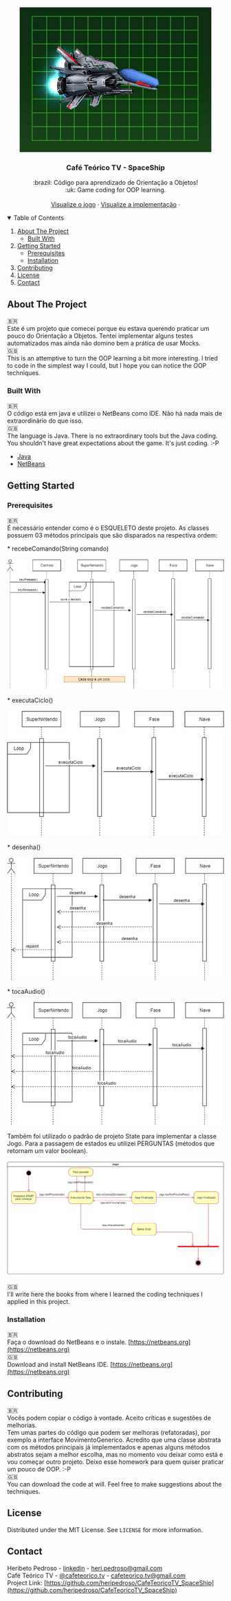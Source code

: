 <!-- PROJECT LOGO -->
<br />
<p align="center">
  <a href="https://github.com/heripedroso/CafeTeoricoTV_SpaceShip">
    <img src="images/SpaceShip.gif" alt="Logo">
  </a>

  <h3 align="center">Café Teórico TV - SpaceShip</h3>

  <p align="center">
    :brazil: Código para aprendizado de Orientação a Objetos! <br>
    :uk: Game coding for OOP learning.
    <br />
    <br />
    <a href="https://github.com/othneildrew/Best-README-Template">Visualize o jogo</a>
    ·
    <a href="https://github.com/othneildrew/Best-README-Template">Visualize a implementação</a>
    ·
  </p>
</p>



<!-- TABLE OF CONTENTS -->
<details open="open">
  <summary>Table of Contents</summary>
  <ol>
    <li>
      <a href="#about-the-project">About The Project</a>
      <ul>
        <li><a href="#built-with">Built With</a></li>
      </ul>
    </li>
    <li>
      <a href="#getting-started">Getting Started</a>
      <ul>
        <li><a href="#prerequisites">Prerequisites</a></li>
        <li><a href="#installation">Installation</a></li>
      </ul>
    </li>
    <li><a href="#contributing">Contributing</a></li>
    <li><a href="#license">License</a></li>
    <li><a href="#contact">Contact</a></li>
  </ol>
</details>



<!-- ABOUT THE PROJECT -->
## About The Project

:brazil:<br>
Este é um projeto que comecei porque eu estava querendo praticar um pouco do Orientação a Objetos. Tentei implementar alguns testes automatizados mas ainda não domino bem a prática de usar Mocks.<br>
:uk:<br>
This is an attemptive to turn the OOP learning a bit more interesting. I tried to code in the simplest way I could, but I hope you can notice the OOP techniques.<br>

### Built With

:brazil:<br>
O código está em java e utilizei o NetBeans como IDE. Não há nada mais de extraordinário do que isso.<br>
:uk:<br>
The language is Java. There is no extraordinary tools but the Java coding. You shouldn't have great expectations about the game. It's just coding. :-P <br>
* [Java](https://getbootstrap.com)
* [NetBeans](https://https://netbeans.org/)



<!-- GETTING STARTED -->
## Getting Started

### Prerequisites
:brazil:<br>
É necessário entender como é o ESQUELETO deste projeto. As classes possuem 03 métodos principais que são disparados na respectiva ordem: 
<p>
* recebeComando(String comando)<br><br>
    <img src="images/sequencia_01.jpg" alt="Logo">
  <p>
* executaCiclo()<br><br>
    <img src="images/sequencia_02.jpg" alt="Logo">
  <p>
* desenha()<br><br>
    <img src="images/sequencia_03.jpg" alt="Logo">
    <p>
* tocaAudio()<br><br>
    <img src="images/sequencia_04.jpg" alt="Logo">
<p>      

Também foi utilizado o padrão de projeto State para implementar a classe Jogo. Para a passagem de estados eu utilizei PERGUNTAS (métodos que retornam um valor boolean).<br><br>
  <a href="https://github.com/heripedroso/CafeTeoricoTV_SpaceShip">
    <img src="images/estados_01.jpg" alt="Logo">
  </a>
<br>  
:uk:<br>
I'll write here the books from where I learned the coding techniques I applied in this project. <br>


### Installation

:brazil:<br>
Faça o download do NetBeans e o instale. [https://netbeans.org](https://netbeans.org)<br>
:uk:<br>
Download and install NetBeans IDE. [https://netbeans.org](https://netbeans.org)<br>


<!-- CONTRIBUTING -->
## Contributing

:brazil:<br>
Vocês podem copiar o código à vontade. Aceito críticas e sugestões de melhorias. <br>
Tem umas partes do código que podem ser melhoras (refatoradas), por exemplo a interface MovimentoGenerico. Acredito que uma classe abstrata com os métodos principais já implementados e apenas alguns métodos abstratos sejam a melhor escolha, mas no momento vou deixar como está e vou começar outro projeto. Deixo esse homework para quem quiser praticar um pouco de OOP. :-P <br>
:uk:<br>
You can download the code at will. Feel free to make suggestions about the techniques. <br>

<!-- LICENSE -->
## License

Distributed under the MIT License. See `LICENSE` for more information.



<!-- CONTACT -->
## Contact

Heribeto Pedroso - [linkedin](https://linkedin.com/in/heripedroso) - heri.pedroso@gmail.com <br>
Café Teórico TV - [@cafeteorico.tv](https://instagram.com/cafeteorico.tv) - cafeteorico.tv@gmail.com <br>
Project Link: [https://github.com/heripedroso/CafeTeoricoTV_SpaceShip](https://github.com/heripedroso/CafeTeoricoTV_SpaceShip) <br>


<!-- MARKDOWN LINKS & IMAGES -->
<!-- https://www.markdownguide.org/basic-syntax/#reference-style-links -->
[contributors-shield]: https://img.shields.io/github/contributors/othneildrew/Best-README-Template.svg?style=for-the-badge
[contributors-url]: https://github.com/heripedroso/CafeTeoricoTV_SpaceShip/graphs/contributors
[forks-shield]: https://img.shields.io/github/forks/othneildrew/Best-README-Template.svg?style=for-the-badge
[forks-url]: https://github.com/heripedroso/CafeTeoricoTV_SpaceShip/network/members
[stars-shield]: https://img.shields.io/github/stars/othneildrew/Best-README-Template.svg?style=for-the-badge
[stars-url]: https://github.com/heripedroso/CafeTeoricoTV_SpaceShip/stargazers
[license-shield]: https://img.shields.io/github/license/othneildrew/Best-README-Template.svg?style=for-the-badge
[license-url]: https://github.com/heripedroso/CafeTeoricoTV_SpaceShip/blob/master/LICENSE.txt
[linkedin-shield]: https://img.shields.io/badge/-LinkedIn-black.svg?style=for-the-badge&logo=linkedin&colorB=555
[linkedin-url]: https://linkedin.com/in/heripedroso
[product-screenshot]: images/screenshot.png
